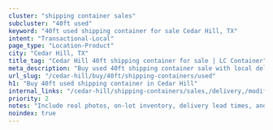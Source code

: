 ```yaml
---
cluster: "shipping container sales"
subcluster: "40ft used"
keyword: "40ft used shipping container for sale Cedar Hill, TX"
intent: "Transactional-Local"
page_type: "Location-Product"
city: "Cedar Hill, TX"
title_tag: "Cedar Hill 40ft shipping container for sale | LC Container"
meta_description: "Buy used 40ft shipping container sale with local delivery in Cedar Hill, TX. LC Container — local Since 2003. Request a fast quote today."
url_slug: "/cedar-hill/buy/40ft/shipping-containers/used"
h1: "Buy 40ft used shipping container in Cedar Hill"
internal_links: "/cedar-hill/shipping-containers/sales,/delivery,/modifications"
priority: 2
notes: "Include real photos, on-lot inventory, delivery lead times, and financing info."
noindex: true
---
```


<!-- TODO: Add unique city/inventory copy, images, and internal links here. -->
